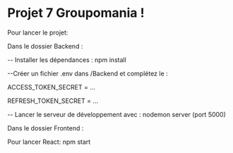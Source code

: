 # Projet 7 Groupomania !


Pour lancer le projet:


Dans le dossier Backend : 

-- Installer les dépendances : npm install

--Créer un fichier .env dans /Backend et complétez le :

  ACCESS_TOKEN_SECRET = ...
  
  REFRESH_TOKEN_SECRET = ...
  
-- Lancer le serveur de développement avec :  nodemon server (port 5000)


Dans le dossier Frontend : 

Pour lancer React: npm start



